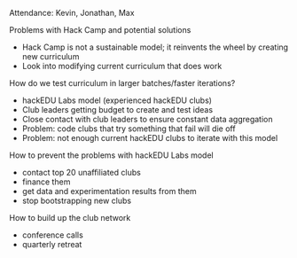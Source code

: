 Attendance: Kevin, Jonathan, Max

Problems with Hack Camp and potential solutions

- Hack Camp is not a sustainable model; it reinvents the wheel by creating new
  curriculum
- Look into modifying current curriculum that does work

How do we test curriculum in larger batches/faster iterations?

- hackEDU Labs model (experienced hackEDU clubs)
- Club leaders getting budget to create and test ideas
- Close contact with club leaders to ensure constant data aggregation
- Problem: code clubs that try something that fail will die off
- Problem: not enough current hackEDU clubs to iterate with this model

How to prevent the problems with hackEDU Labs model

- contact top 20 unaffiliated clubs
- finance them
- get data and experimentation results from them
- stop bootstrapping new clubs

How to build up the club network

- conference calls
- quarterly retreat

